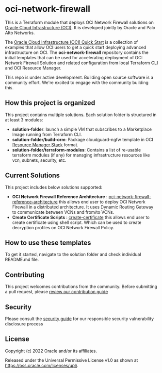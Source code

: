 # oci-network-firewall

This is a Terraform module that deploys OCI Network Firewall solutions on [Oracle Cloud Infrastructure (OCI)](https://docs.oracle.com/iaas/Content/network-firewall/overview.htm). It is developed jointly by Oracle and Palo Alto Networks.

The [Oracle Cloud Infrastructure (OCI) Quick Start](https://github.com/oracle?q=quickstart) is a collection of examples that allow OCI users to get a quick start deploying advanced infrastructure on OCI. The **oci-network-firewall** repository contains the initial templates that can be used for accelerating deployment of OCI Network Firewall Solution and related configuration from local Terraform CLI and OCI Resource Manager.

This repo is under active development. Building open source software is a community effort. We're excited to engage with the community building this.

## How this project is organized

This project contains multiple solutions. Each solution folder is structured in at least 3 modules:

- **solution-folder**: launch a simple VM that subscribes to a Marketplace Image running from Terraform CLI.
- **solution-folder/build-orm**: Package cloudguard-ngfw template in OCI [Resource Manager Stack](https://docs.cloud.oracle.com/iaas/Content/ResourceManager/Tasks/managingstacksandjobs.htm) format.
- **solution-folder/terraform-modules**: Contains a list of re-usable terraform modules (if any) for managing infrastructure resources like vcn, subnets, security, etc.

## Current Solutions 

This project includes below solutions supported: 

- **OCI Network Firewall Reference Architecture** : [oci-network-firewall-reference-architecture](oci-network-firewall-reference-architecture) this allows end user to deploy OCI Network Firewall in a distributed architecture. It uses Dynamic Routing Gateway to communicate between VCNs and from/to VCNs. 
- **Create Certificate Scripts** : [create-certificate](scripts) this allows end user to create certificate using shell script. Which can be used to create decryption profiles on OCI Network Firewall Policy.

## How to use these templates

To get it started, navigate to the solution folder and check individual README.md file. 

## Contributing

This project welcomes contributions from the community. Before submitting a pull request, please [review our contribution guide](./CONTRIBUTING.md)

## Security

Please consult the [security guide](./SECURITY.md) for our responsible security vulnerability disclosure process

## License

Copyright (c) 2022 Oracle and/or its affiliates.

Released under the Universal Permissive License v1.0 as shown at
<https://oss.oracle.com/licenses/upl/>.
